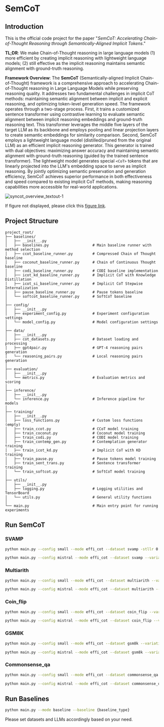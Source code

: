 # SemCoT

## Introduction

This is the official code project for the paper "_SemCoT: Accelerating Chain-of-Thought Reasoning through Semantically-Aligned Implicit Tokens_."

**TL;DR**:  We make Chain-of-Thought reasoning in large language models (1) more efficient by creating implicit reasoning with lightweight language models; (2) still effective as the implicit reasoning maintains semantic alignment with ground-truth reasoning.

**Framework Overview**: The **SemCoT** (Semantically-aligned Implicit Chain-of-Thought) framework is a comprehensive approach to accelerating Chain-of-Thought reasoning in Large Language Models while preserving reasoning quality. It addresses two fundamental challenges in implicit CoT methods: maintaining semantic alignment between implicit and explicit reasoning, and optimizing token-level generation speed. The framework operates through a two-stage process. First, it trains a customized sentence transformer using contrastive learning to evaluate semantic alignment between implicit reasoning embeddings and ground-truth reasoning text. This transformer leverages the middle five layers of the target LLM as its backbone and employs pooling and linear projection layers to create semantic embeddings for similarity comparison. Second, SemCoT employs a lightweight language model (distilled/pruned from the original LLM) as an efficient implicit reasoning generator. This generator is trained with dual objectives: maximizing answer accuracy and maintaining semantic alignment with ground-truth reasoning (guided by the trained sentence transformer). The lightweight model generates special `<CoT>` tokens that are linearly projected into the LLM's embedding space to serve as implicit reasoning. By jointly optimizing semantic preservation and generation efficiency, SemCoT achieves superior performance in both effectiveness and speed compared to existing implicit CoT methods, making reasoning capabilities more  accessible for real-world applications.

![syncot_overview_textout-1](https://hackmd.io/_uploads/B1BfkG0bxl.png)


If figure not displayed, please click this [figure link](https://hackmd.io/_uploads/B1BfkG0bxl.png).

## Project Structure
```
project_root/
├── baselines/
│   ├── __init__.py
│   ├── baselines.py                    # Main baseline runner with method selection
│   ├── ccot_baseline_runner.py         # Compressed Chain of Thought baseline
│   ├── coconut_baseline_runner.py      # Chain of Continuous Thought baseline
│   ├── codi_baseline_runner.py         # CODI baseline implementation
│   ├── icot_kd_baseline_runner.py      # Implicit CoT with Knowledge Distillation
│   ├── icot_si_baseline_runner.py      # Implicit CoT Stepwise Internalization
│   ├── pause_baseline_runner.py        # Pause tokens baseline
│   └── softcot_baseline_runner.py      # SoftCoT baseline
│
├── config/
│   ├── __init__.py
│   ├── experiment_config.py            # Experiment configuration settings
│   └── model_config.py                 # Model configuration settings
│
├── data/
│   ├── __init__.py
│   ├── cot_datasets.py                 # Dataset loading and processing
│   ├── gpt4pair.py                     # GPT-4 reasoning pairs generation
│   └── reasoning_pairs.py              # Local reasoning pairs generation
│
├── evaluation/
│   ├── __init__.py
│   └── metrics.py                      # Evaluation metrics and scoring
│
├── inference/
│   ├── __init__.py
│   └── inference.py                    # Inference pipeline for models
│
├── training/
│   ├── __init__.py
│   ├── loss_functions.py               # Custom loss functions (empty)
│   ├── train_ccot.py                   # CCoT model training
│   ├── train_coconut.py                # Coconut model training
│   ├── train_codi.py                   # CODI model training
│   ├── train_contemp_gen.py            # Contemplation generator training
│   ├── train_icot_kd.py                # Implicit CoT with KD training
│   ├── train_pause.py                  # Pause tokens model training
│   ├── train_sent_trans.py             # Sentence transformer training
│   └── train_softcot.py                # SoftCoT model training
│
├── utils/
│   ├── __init__.py
│   ├── logging.py                      # Logging utilities and TensorBoard
│   └── utils.py                        # General utility functions
│
└── main.py                             # Main entry point for running experiments
```


## Run SemCoT

### SVAMP
```bash
python main.py --config small --mode effi_cot --dataset svamp -stllr 0.0001 -stlwd 0.001 -stle 5 -stllmlr 1e-7 -stllmwd 1e-5 -stllme 2 -cgllr 0.0001 -cglwd 0.001 -cgle 5 -cgllmlr 1e-7 -cgllmwd 1e-5 -cgllme 2
```

```bash
python main.py --config mistral --mode effi_cot --dataset svamp --variation vanilla -stllr 0.01 -stlwd 0.0001 -stle 3 -stllmlr 1e-05 -stllmwd 1e-05 -stllme 2 -cgllr 0.0001 -cglwd 0.01 -cgle 3 -cgllmlr 1e-05 -cgllmwd 0.001 -cgllme 1
```

### Multiarith
```bash
python main.py --config small --mode effi_cot --dataset multiarith --variation vanilla -stllr 0.0001 -stlwd 0.001 -stle 5 -stllmlr 1e-07 -stllmwd 0.001 -stllme 1 -cgllr 0.001 -cglwd 0.01 -cgle 3 -cgllmlr 1e-05 -cgllmwd 0.001 -cgllme 2
```

```bash
python main.py --config mistral --mode effi_cot --dataset multiarith --variation vanilla -stllr 0.0001 -stlwd 0.01 -stle 1 -stllmlr 1e-07 -stllmwd 0.001 -stllme 2 -cgllr 0.001 -cglwd 0.0001 -cgle 5 -cgllmlr 1e-07 -cgllmwd 0.001 -cgllme 2
```

### Coin_flip
```bash
python main.py --config small --mode effi_cot --dataset coin_flip --variation vanilla -stllr 0.001 -stlwd 0.0001 -stle 3 -stllmlr 1e-05 -stllmwd 0.001 -stllme 1 -cgllr 0.01 -cglwd 0.01 -cgle 1 -cgllmlr 1e-07 -cgllmwd 0.001 -cgllme 2
```

```bash
python main.py --config mistral --mode effi_cot --dataset coin_flip --variation vanilla -stllr 0.0001 -stlwd 0.001 -stle 5 -stllmlr 1e-05 -stllmwd 0.001 -stllme 1 -cgllr 0.001 -cglwd 0.001 -cgle 3 -cgllmlr 1e-05 -cgllmwd 0.001 -cgllme 1
```

### GSM8K
```bash
python main.py --config small --mode effi_cot --dataset gsm8k --variation vanilla -stllr 0.001 -stlwd 0.01 -stle 3 -stllmlr 1e-05 -stllmwd 0.001 -stllme 1 -cgllr 0.0001 -cglwd 0.01 -cgle 3 -cgllmlr 1e-05 -cgllmwd 0.001 -cgllme 1
```

```bash
python main.py --config mistral --mode effi_cot --dataset gsm8k --variation vanilla -stllr 0.001 -stlwd 0.001 -stle 1 -stllmlr 1e-07 -stllmwd 1e-05 -stllme 1 -cgllr 0.01 -cglwd 0.01 -cgle 3 -cgllmlr 1e-07 -cgllmwd 0.001 -cgllme 2
```

### Commonsense_qa
```bash
python main.py --config small --mode effi_cot --dataset commonsense_qa --variation vanilla -stllr 0.0001 -stlwd 0.001 -stle 1 -stllmlr 1e-05 -stllmwd 1e-05 -stllme 2 -cgllr 0.01 -cglwd 0.01 -cgle 3 -cgllmlr 1e-05 -cgllmwd 0.001 -cgllme 1
```

```bash
python main.py --config mistral --mode effi_cot --dataset commonsense_qa --variation vanilla -stllr 0.01 -stlwd 0.001 -stle 1 -stllmlr 1e-05 -stllmwd 0.001 -stllme 1 -cgllr 0.01 -cglwd 0.01 -cgle 3 -cgllmlr 1e-05 -cgllmwd 0.001 -cgllme 1
```

## Run Baselines


```bash
python main.py --mode baseline --baseline {baseline_type}
```
Please set datasets and LLMs accordingly based on your need.
